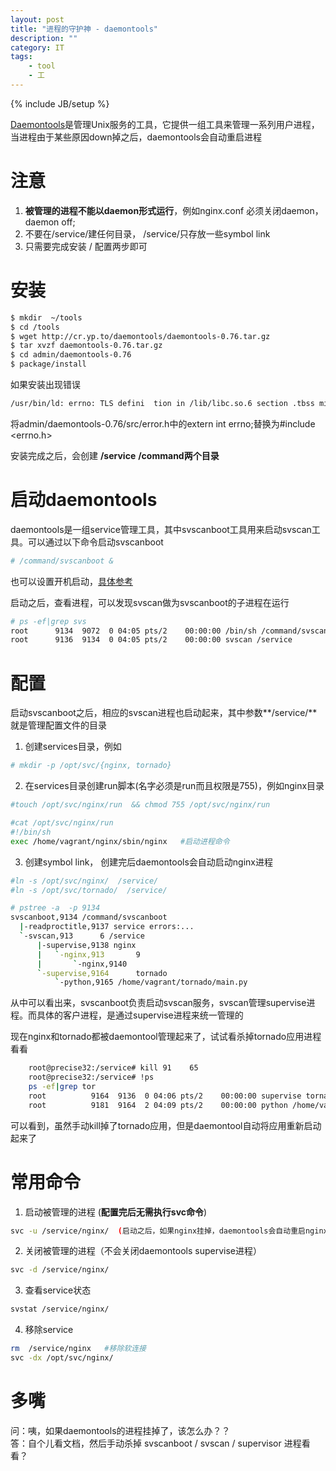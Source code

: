 ```yaml
---
layout: post
title: "进程的守护神 - daemontools"
description: ""
category: IT
tags: 
    - tool
    - 工
---
```

{% include JB/setup %}

[Daemontools](http://cr.yp.to/daemontools.html)是管理Unix服务的工具，它提供一组工具来管理一系列用户进程，当进程由于某些原因down掉之后，daemontools会自动重启进程

# 注意

1. **被管理的进程不能以daemon形式运行**，例如nginx.conf 必须关闭daemon， daemon off;
2. 不要在/service/建任何目录， /service/只存放一些symbol link
3. 只需要完成安装 / 配置两步即可  

# 安装

```bash
$ mkdir  ~/tools
$ cd /tools
$ wget http://cr.yp.to/daemontools/daemontools-0.76.tar.gz
$ tar xvzf daemontools-0.76.tar.gz
$ cd admin/daemontools-0.76
$ package/install
```

如果安装出现错误 

```bash
/usr/bin/ld: errno: TLS defini  tion in /lib/libc.so.6 section .tbss mismatches non-TLS reference in envdir.o
```

将admin/daemontools-0.76/src/error.h中的extern int errno;替换为#include <errno.h>

安装完成之后，会创建  **/service**  **/command两个目录**

# 启动daemontools

daemontools是一组service管理工具，其中svscanboot工具用来启动svscan工具。可以通过以下命令启动svscanboot

```bash
# /command/svscanboot &
```

也可以设置开机启动，[具体参考](http://cr.yp.to/daemontools/start.html)

启动之后，查看进程，可以发现svscan做为svscanboot的子进程在运行

```bash
# ps -ef|grep svs  
root      9134  9072  0 04:05 pts/2    00:00:00 /bin/sh /command/svscanboot
root      9136  9134  0 04:05 pts/2    00:00:00 svscan /service
```


# 配置

启动svscanboot之后，相应的svscan进程也启动起来，其中参数**/service/** 就是管理配置文件的目录

1. 创建services目录，例如  

```bash
# mkdir -p /opt/svc/{nginx, tornado}
```

2. 在services目录创建run脚本(名字必须是run而且权限是755)，例如nginx目录

```bash
#touch /opt/svc/nginx/run  && chmod 755 /opt/svc/nginx/run

#cat /opt/svc/nginx/run
#!/bin/sh
exec /home/vagrant/nginx/sbin/nginx   #启动进程命令
```
   
3. 创建symbol link， 创建完后daemontools会自动启动nginx进程

```bash
#ln -s /opt/svc/nginx/  /service/ 
#ln -s /opt/svc/tornado/  /service/ 

# pstree -a  -p 9134
svscanboot,9134 /command/svscanboot
  |-readproctitle,9137 service errors:...
  `-svscan,913      6 /service
      |-supervise,9138 nginx
      |   `-nginx,913       9
      |       `-nginx,9140         
      `-supervise,9164      tornado
          `-python,9165 /home/vagrant/tornado/main.py
```
    
从中可以看出来，svscanboot负责启动svscan服务，svscan管理supervise进程。而具体的客户进程，是通过supervise进程来统一管理的

现在nginx和tornado都被daemontool管理起来了，试试看杀掉tornado应用进程看看

```bash
    root@precise32:/service# kill 91    65
    root@precise32:/service# !ps
    ps -ef|grep tor
    root          9164  9136  0 04:06 pts/2    00:00:00 supervise tornado
    root          9181  9164  2 04:09 pts/2    00:00:00 python /home/vagrant/tornado/main.py
```

可以看到，虽然手动kill掉了tornado应用，但是daemontool自动将应用重新启动起来了


# 常用命令

1.  启动被管理的进程   (**配置完后无需执行svc命令**)

```bash
svc -u /service/nginx/  (启动之后，如果nginx挂掉，daemontools会自动重启nginx)
```

2.  关闭被管理的进程（不会关闭daemontools supervise进程）

```bash
svc -d /service/nginx/
```

3.  查看service状态

```bash
svstat /service/nginx/
```

4.  移除service

```bash
rm  /service/nginx   #移除软连接  
svc -dx /opt/svc/nginx/
```

# 多嘴
问：咦，如果daemontools的进程挂掉了，该怎么办？？  
答：自个儿看文档，然后手动杀掉 svscanboot / svscan / supervisor 进程看看？

